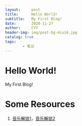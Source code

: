 ```yaml
---
layout:     post
title:      Hello World!
subtitle:   My First Blog!
date:       2020-11-27
author:     CYY
header-img: img/post-bg-miui6.jpg
catalog: true
tags:    
        - 笔记
---
```


# Hello World!
My First Blog!

# Some Resources
1. <a href="https://mu.cyyb.tk" target="_blank">音乐解锁1</a>，[音乐解锁2](https://blog.cyyb.tk/music-unlock/)
